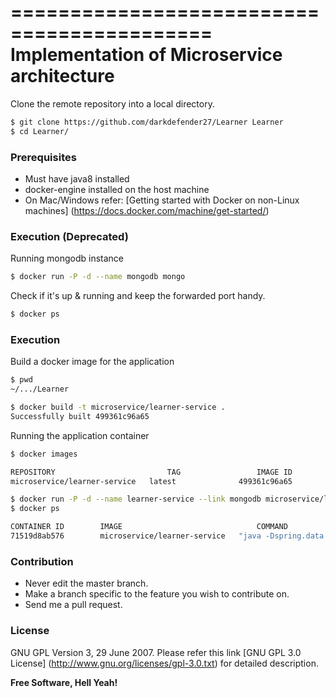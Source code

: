 ===========================================
Implementation of Microservice architecture
===========================================

Clone the remote repository into a local directory.

```sh
$ git clone https://github.com/darkdefender27/Learner Learner
$ cd Learner/
```


### Prerequisites

* Must have java8 installed
* docker-engine installed on the host machine
* On Mac/Windows refer: [Getting started with Docker on non-Linux machines] (https://docs.docker.com/machine/get-started/)


### Execution (Deprecated)

Running mongodb instance

```sh
$ docker run -P -d --name mongodb mongo
```

Check if it's up & running and keep the forwarded port handy.

```sh
$ docker ps
```

### Execution

Build a docker image for the application

```sh
$ pwd
~/.../Learner

$ docker build -t microservice/learner-service .
Successfully built 499361c96a65
```

Running the application container

```sh
$ docker images

REPOSITORY                         TAG                 IMAGE ID            CREATED             SIZE
microservice/learner-service   latest              499361c96a65        6 minutes ago       678.5 MB

$ docker run -P -d --name learner-service --link mongodb microservice/learner-service
$ docker ps

CONTAINER ID        IMAGE                              COMMAND                  CREATED             STATUS              PORTS                      NAMES
71519d8ab576        microservice/learner-service   "java -Dspring.data.m"   4 seconds ago       Up 3 seconds        0.0.0.0:32769->8080/tcp    learner-service

```


### Contribution

* Never edit the master branch.
* Make a branch specific to the feature you wish to contribute on.
* Send me a pull request.


### License

GNU GPL Version 3, 29 June 2007.
Please refer this link
[GNU GPL 3.0 License] (http://www.gnu.org/licenses/gpl-3.0.txt)
for detailed description.



**Free Software, Hell Yeah!**
